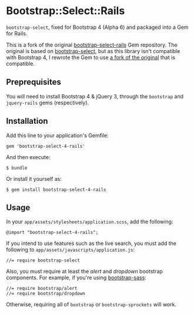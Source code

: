 # Bootstrap::Select::Rails

`bootstrap-select`, fixed for Bootstrap 4 (Alpha 6) and packaged into a Gem for Rails.

This is a fork of the original [bootstrap-select-rails](https://github.com/Slashek/bootstrap-select-rails) Gem repository. The original is based on [bootstrap-select](https://github.com/silviomoreto/bootstrap-select), but as this library isn't compatible with Bootstrap 4, I rewrote the Gem to use [a fork of the original](https://github.com/heimrichhannot/bootstrap-select) that is compatible.

## Preprequisites

You will need to install Bootstrap 4 & jQuery 3, through the `bootstrap` and `jquery-rails` gems (respectively).

## Installation

Add this line to your application's Gemfile:

    gem 'bootstrap-select-4-rails'

And then execute:

    $ bundle

Or install it yourself as:

    $ gem install bootstrap-select-4-rails

## Usage

In your `app/assets/stylesheets/application.scss`, add the following:

    @import "bootstrap-select-4-rails";

If you intend to use features such as the live search, you must add the following to `app/assets/javascripts/application.js`:

    //= require bootstrap-select

Also, you must require at least the *alert* and *dropdown* bootstrap components. For example, if you're using [bootstrap-sass](https://github.com/twbs/bootstrap-sass):

    //= require bootstrap/alert
    //= require bootstrap/dropdown

Otherwise, requiring all of `bootstrap` or `bootstrap-sprockets` will work.
